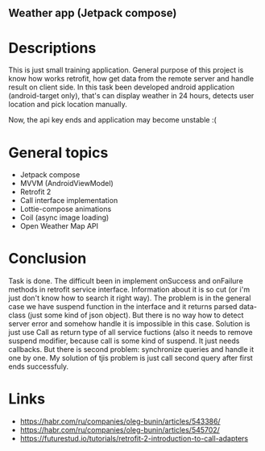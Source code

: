 ## Weather app (Jetpack compose)

# Descriptions
This is just small training application. General purpose of this project is know how works retrofit, how get data from the remote server and handle result on client side. In this task been developed android application (android-target only), that's can display weather in 24 hours, detects user location and pick location manually.

Now, the api key ends and application may become unstable :(

# General topics
* Jetpack compose
* MVVM (AndroidViewModel)
* Retrofit 2
* Call interface implementation
* Lottie-compose animations
* Coil (async image loading)
* Open Weather Map API

# Conclusion
Task is done. The difficult been in implement onSuccess and onFailure methods in retrofit service interface. Information about it is so cut (or i'm just don't know how to search it right way). The problem is in the general case we have suspend function in the interface and it returns parsed data-class (just some kind of json object). But there is no way how to detect server error and somehow handle it is impossible in this case. Solution is just use Call<T> as return type of all service fuctions (also it needs to remove suspend modifier, because call is some kind of suspend. It just needs callbacks. But there is second problem: synchronize queries and handle it one by one. My solution of tjis problem is just call second query after first ends successfuly.

# Links 
- https://habr.com/ru/companies/oleg-bunin/articles/543386/
- https://habr.com/ru/companies/oleg-bunin/articles/545702/
- https://futurestud.io/tutorials/retrofit-2-introduction-to-call-adapters
